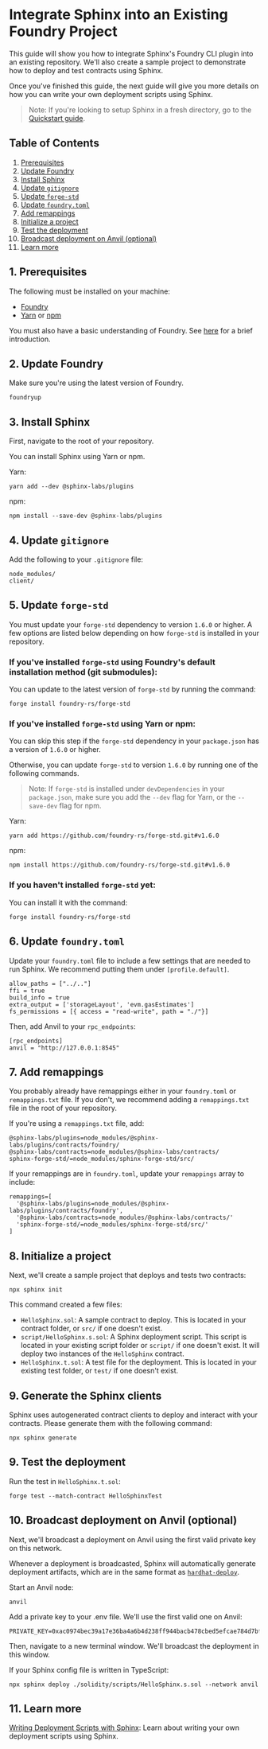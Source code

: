 # Integrate Sphinx into an Existing Foundry Project

This guide will show you how to integrate Sphinx's Foundry CLI plugin into an existing repository. We'll also create a sample project to demonstrate how to deploy and test contracts using Sphinx.

Once you've finished this guide, the next guide will give you more details on how you can write your own deployment scripts using Sphinx.

> Note: If you're looking to setup Sphinx in a fresh directory, go to the [Quickstart guide](https://github.com/sphinx-labs/sphinx/blob/develop/docs/cli-foundry-quickstart.md).

## Table of Contents

1. [Prerequisites](#1-prerequisites)
2. [Update Foundry](#2-update-foundry)
3. [Install Sphinx](#3-install-sphinx)
4. [Update `gitignore`](#4-update-gitignore)
5. [Update `forge-std`](#5-update-forge-std)
6. [Update `foundry.toml`](#6-update-foundrytoml)
7. [Add remappings](#7-add-remappings)
8. [Initialize a project](#8-initialize-a-project)
9. [Test the deployment](#9-test-the-deployment)
10. [Broadcast deployment on Anvil (optional)](#11-broadcast-deployment-on-anvil-optional)
11. [Learn more](#12-learn-more)

## 1. Prerequisites

The following must be installed on your machine:
- [Foundry](https://book.getfoundry.sh/getting-started/installation)
- [Yarn](https://classic.yarnpkg.com/lang/en/docs/install/) or [npm](https://docs.npmjs.com/downloading-and-installing-node-js-and-npm)

You must also have a basic understanding of Foundry. See [here](https://book.getfoundry.sh/getting-started/first-steps) for a brief introduction.

## 2. Update Foundry

Make sure you're using the latest version of Foundry.

```
foundryup
```

## 3. Install Sphinx

First, navigate to the root of your repository.

You can install Sphinx using Yarn or npm.

Yarn:
```
yarn add --dev @sphinx-labs/plugins
```

npm:
```
npm install --save-dev @sphinx-labs/plugins
```

## 4. Update `gitignore`

Add the following to your `.gitignore` file:
```
node_modules/
client/
```

## 5. Update `forge-std`

You must update your `forge-std` dependency to version `1.6.0` or higher. A few options are listed below depending on how `forge-std` is installed in your repository.

### If you've installed `forge-std` using Foundry's default installation method (git submodules):

You can update to the latest version of `forge-std` by running the command:

```
forge install foundry-rs/forge-std
```

### If you've installed `forge-std` using Yarn or npm:

You can skip this step if the `forge-std` dependency in your `package.json` has a version of `1.6.0` or higher.

Otherwise, you can update `forge-std` to version `1.6.0` by running one of the following commands.

> Note: If `forge-std` is installed under `devDependencies` in your `package.json`, make sure you add the `--dev` flag for Yarn, or the `--save-dev` flag for npm.

Yarn:
```
yarn add https://github.com/foundry-rs/forge-std.git#v1.6.0
```

npm:
```
npm install https://github.com/foundry-rs/forge-std.git#v1.6.0
```

### If you haven't installed `forge-std` yet:

You can install it with the command:

```
forge install foundry-rs/forge-std
```

## 6. Update `foundry.toml`

Update your `foundry.toml` file to include a few settings that are needed to run Sphinx. We recommend putting them under `[profile.default]`.

```
allow_paths = ["../.."]
ffi = true
build_info = true
extra_output = ['storageLayout', 'evm.gasEstimates']
fs_permissions = [{ access = "read-write", path = "./"}]
```

Then, add Anvil to your `rpc_endpoints`:
```
[rpc_endpoints]
anvil = "http://127.0.0.1:8545"
```

## 7. Add remappings

You probably already have remappings either in your `foundry.toml` or `remappings.txt` file. If you don't, we recommend adding a `remappings.txt` file in the root of your repository.

If you're using a `remappings.txt` file, add:
```
@sphinx-labs/plugins=node_modules/@sphinx-labs/plugins/contracts/foundry/
@sphinx-labs/contracts=node_modules/@sphinx-labs/contracts/
sphinx-forge-std/=node_modules/sphinx-forge-std/src/
```

If your remappings are in `foundry.toml`, update your `remappings` array to include:
```
remappings=[
  '@sphinx-labs/plugins=node_modules/@sphinx-labs/plugins/contracts/foundry',
  '@sphinx-labs/contracts=node_modules/@sphinx-labs/contracts/'
  'sphinx-forge-std/=node_modules/sphinx-forge-std/src/'
]
```

## 8. Initialize a project

Next, we'll create a sample project that deploys and tests two contracts:
```
npx sphinx init
```

This command created a few files:
- `HelloSphinx.sol`: A sample contract to deploy. This is located in your contract folder, or `src/` if one doesn't exist.
- `script/HelloSphinx.s.sol`: A Sphinx deployment script. This script is located in your existing script folder or `script/` if one doesn't exist. It will deploy two instances of the `HelloSphinx` contract.
- `HelloSphinx.t.sol`: A test file for the deployment. This is located in your existing test folder, or `test/` if one doesn't exist.

## 9. Generate the Sphinx clients
Sphinx uses autogenerated contract clients to deploy and interact with your contracts. Please generate them with the following command:

```
npx sphinx generate
```

## 9. Test the deployment

Run the test in `HelloSphinx.t.sol`:
```
forge test --match-contract HelloSphinxTest
```

## 10. Broadcast deployment on Anvil (optional)

Next, we'll broadcast a deployment on Anvil using the first valid private key on this network.

Whenever a deployment is broadcasted, Sphinx will automatically generate deployment artifacts, which
are in the same format as [`hardhat-deploy`](https://github.com/wighawag/hardhat-deploy).

Start an Anvil node:
```
anvil
```

Add a private key to your .env file. We'll use the first valid one on Anvil:
```
PRIVATE_KEY=0xac0974bec39a17e36ba4a6b4d238ff944bacb478cbed5efcae784d7bf4f2ff80
```

Then, navigate to a new terminal window. We'll broadcast the deployment in this window.

If your Sphinx config file is written in TypeScript:

```
npx sphinx deploy ./solidity/scripts/HelloSphinx.s.sol --network anvil
```

## 11. Learn more

[Writing Deployment Scripts with Sphinx](TODO): Learn about writing your own deployment scripts using Sphinx.

